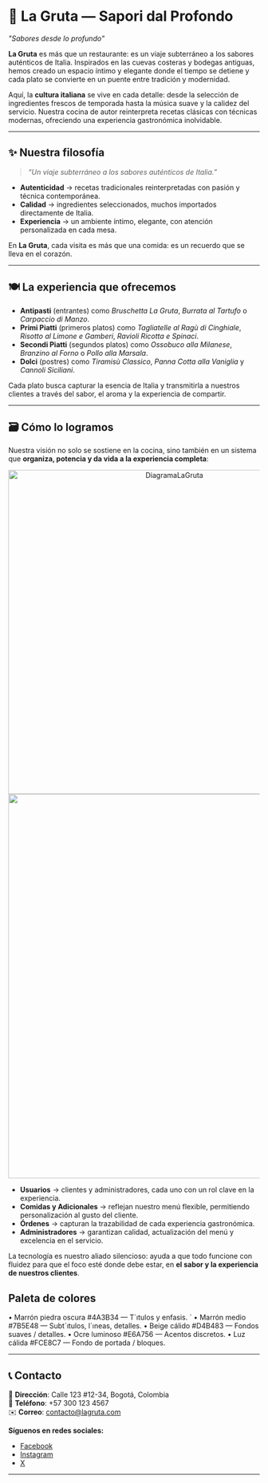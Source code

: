 # 🍷 La Gruta — Sapori dal Profondo  

*"Sabores desde lo profundo"*  

**La Gruta** es más que un restaurante: es un viaje subterráneo a los sabores auténticos de Italia. Inspirados en las cuevas costeras y bodegas antiguas, hemos creado un espacio íntimo y elegante donde el tiempo se detiene y cada plato se convierte en un puente entre tradición y modernidad.  

Aquí, la **cultura italiana** se vive en cada detalle: desde la selección de ingredientes frescos de temporada hasta la música suave y la calidez del servicio. Nuestra cocina de autor reinterpreta recetas clásicas con técnicas modernas, ofreciendo una experiencia gastronómica inolvidable.  

---

## ✨ Nuestra filosofía  
> *“Un viaje subterráneo a los sabores auténticos de Italia.”*  

- **Autenticidad** → recetas tradicionales reinterpretadas con pasión y técnica contemporánea.  
- **Calidad** → ingredientes seleccionados, muchos importados directamente de Italia.  
- **Experiencia** → un ambiente íntimo, elegante, con atención personalizada en cada mesa.  

En **La Gruta**, cada visita es más que una comida: es un recuerdo que se lleva en el corazón.  

---

## 🍽️ La experiencia que ofrecemos  

- **Antipasti** (entrantes) como *Bruschetta La Gruta*, *Burrata al Tartufo* o *Carpaccio di Manzo*.  
- **Primi Piatti** (primeros platos) como *Tagliatelle al Ragù di Cinghiale*, *Risotto al Limone e Gamberi*, *Ravioli Ricotta e Spinaci*.  
- **Secondi Piatti** (segundos platos) como *Ossobuco alla Milanese*, *Branzino al Forno* o *Pollo alla Marsala*.  
- **Dolci** (postres) como *Tiramisù Classico*, *Panna Cotta alla Vaniglia* y *Cannoli Siciliani*.  

Cada plato busca capturar la esencia de Italia y transmitirla a nuestros clientes a través del sabor, el aroma y la experiencia de compartir.  

---

## 🗃️ Cómo lo logramos  

Nuestra visión no solo se sostiene en la cocina, sino también en un sistema que **organiza, potencia y da vida a la experiencia completa**:  
<div align="center">
  <img height="650" alt="DiagramaLaGruta" src="https://github.com/user-attachments/assets/7f5fc625-c4da-45ad-a99f-d60f4e94a56d" />
  <img width="1365" height="771" alt="Image" src="https://github.com/user-attachments/assets/bf607de4-939d-4010-9fbc-16bb40513643" />
</div>


- **Usuarios** → clientes y administradores, cada uno con un rol clave en la experiencia.  
- **Comidas y Adicionales** → reflejan nuestro menú flexible, permitiendo personalización al gusto del cliente.  
- **Órdenes** → capturan la trazabilidad de cada experiencia gastronómica.  
- **Administradores** → garantizan calidad, actualización del menú y excelencia en el servicio.  

La tecnología es nuestro aliado silencioso: ayuda a que todo funcione con fluidez para que el foco esté donde debe estar, en **el sabor y la experiencia de nuestros clientes**.  

## Paleta de colores
• Marrón piedra oscura #4A3B34 — T´ıtulos y enfasis. ´
• Marrón medio #7B5E48 — Subt´ıtulos, l´ıneas, detalles.
• Beige cálido #D4B483 — Fondos suaves / detalles.
• Ocre luminoso #E6A756 — Acentos discretos.
• Luz cálida #FCE8C7 — Fondo de portada / bloques.

---

## 📞 Contacto  

📍 **Dirección**: Calle 123 #12-34, Bogotá, Colombia  
📱 **Teléfono**: +57 300 123 4567  
✉️ **Correo**: contacto@lagruta.com  

**Síguenos en redes sociales:**  
- [Facebook](#)  
- [Instagram](#)  
- [X](#)  

---

